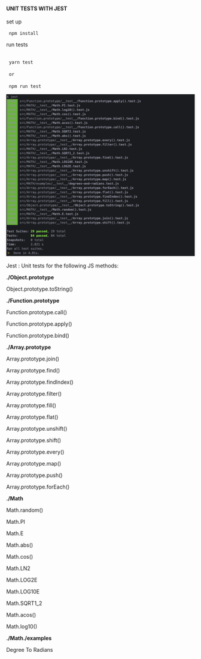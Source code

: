 #### UNIT TESTS WITH JEST

set up

```
 npm install

```

run tests

```

 yarn test

 or

 npm run test

```

<img src="./assets/img.png" width="750" alt="./assets/img.png">

Jest : Unit tests for the following JS methods:

**./Object.prototype**

Object.prototype.toString()

**./Function.prototype**

Function.prototype.call()

Function.prototype.apply()

Function.prototype.bind()

**./Array.prototype**

Array.prototype.join()

Array.prototype.find()

Array.prototype.findIndex()

Array.prototype.filter()

Array.prototype.fill()

Array.prototype.flat()

Array.prototype.unshift()

Array.prototype.shift()

Array.prototype.every()

Array.prototype.map()

Array.prototype.push()

Array.prototype.forEach()

**./Math**

Math.random()

Math.PI

Math.E

Math.abs()

Math.cos()

Math.LN2

Math.LOG2E

Math.LOG10E

Math.SQRT1_2

Math.acos()

Math.log10()

**./Math./examples**

Degree To Radians
